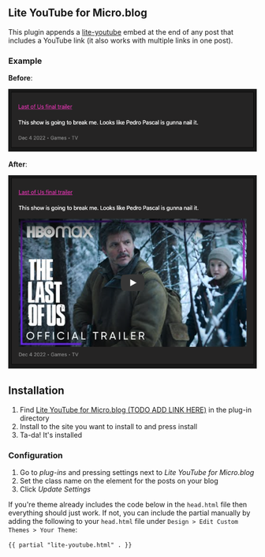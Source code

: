 ## Lite YouTube for Micro.blog

This plugin appends a [lite-youtube](https://github.com/paulirish/lite-youtube-embed) embed at the end of any post that includes a YouTube link (it also works with multiple links in one post).

### Example

**Before**:

![before](before.png)

**After**:

![after](after.png)

## Installation

1. Find [Lite YouTube for Micro.blog (TODO ADD LINK HERE)]() in the plug-in directory
2. Install to the site you want to install to and press install
3. Ta-da! It's installed

### Configuration

1. Go to _plug-ins_ and pressing settings next to _Lite YouTube for Micro.blog_
2. Set the class name on the element for the posts on your blog
3. Click _Update Settings_

If you're theme already includes the code below in the `head.html` file then everything should just work. If not, you can include the partial manually by adding the following to your `head.html` file under `Design > Edit Custom Themes > Your Theme`:

```
{{ partial "lite-youtube.html" . }}
```